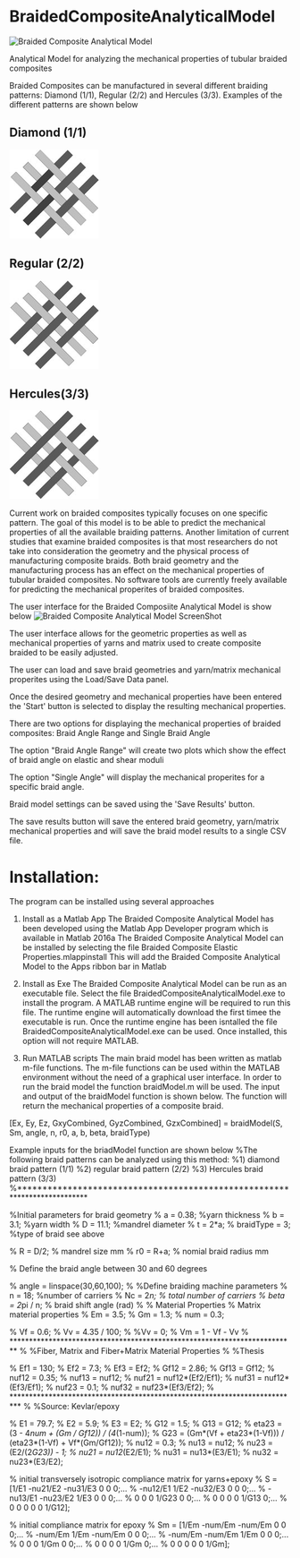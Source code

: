 # BraidedCompositeAnalyticalModel

![Braided Composite Analytical Model](https://raw.githubusercontent.com/gmelenka/BraidedCompositeAnalyticalModel/master/BraidModelLogo-01.png)

Analytical Model for analyzing the mechanical properties of tubular braided composites

Braided Composites can be manufactured in several different braiding patterns: Diamond (1/1), Regular (2/2) and Hercules (3/3).  Examples of the different patterns are shown below


## Diamond (1/1)
![Diamond (1/1)](https://raw.githubusercontent.com/gmelenka/BraidedCompositeAnalyticalModel/master/diamond.jpeg)
## Regular (2/2)
![Regular (2/2)](https://raw.githubusercontent.com/gmelenka/BraidedCompositeAnalyticalModel/master/regular.jpeg)
## Hercules(3/3)
![Hercules (3/3](https://raw.githubusercontent.com/gmelenka/BraidedCompositeAnalyticalModel/master/hercules.jpeg)

Current work on braided composites typically focuses on one specific pattern.  The goal of this model is to be able to predict the mechanical properties of all the available braiding patterns.
Another limitation of current studies that examine braided composites is that most researchers do not take into consideration the geometry and the physical process of manufacturing composite braids.
Both braid geometry and the manufacturing process has an effect on the mechanical properties of tubular braided composites.  No software tools are currently freely available for predicting the mechanical properites
of braided composites.  


The user interface for the Braided Composiite Analytical Model is show below
![Braided Composite Analytical Model ScreenShot](https://raw.githubusercontent.com/gmelenka/BraidedCompositeAnalyticalModel/master/braidedCompositeModulus.png)

The user interface allows for the geometric properties as well as mechanical properties of yarns and matrix used to create composite braided to be easily adjusted.

The user can load and save braid geometries and yarn/matrix mechanical properites using the Load/Save Data panel.

Once the desired geometry and mechanical properties have been entered the 'Start' button is selected to display the resulting mechanical properties.

There are two options for displaying the mechanical properties of braided composites: Braid Angle Range and Single Braid Angle

The option "Braid Angle Range" will create two plots which show the effect of braid angle on elastic and shear moduli

The option "Single Angle" will display the mechanical properites for a specific braid angle.

Braid model settings can be saved using the 'Save Results' button.

The save results button will save the entered braid geometry, yarn/matrix mechanical properties and will save the braid model results to a single CSV file.

# Installation:

The program can be installed using several approaches

1) Install as a Matlab App
The Braided Composite Analytical Model has been developed using the Matlab App Developer program which is available in Matlab 2016a
The Braided Composite Analytical Model can be installed by selecting the file Braided Composite Elastic Properties.mlappinstall
This will add the Braided Composite Analytical Model to the Apps ribbon bar in Matlab

2) Install as Exe
The Braided Composite Analytical Model can be run as an executable file.
Select the file BraidedCompositeAnalyticalModel.exe to install the program. A MATLAB runtime engine will be required to run this file.  The runtime engine will automatically download the first timee the executable is run.
Once the runtime engine has been isntalled the file BraidedCompositeAnalyticalModel.exe can be used.  Once installed, this option will not require MATLAB.

3) Run MATLAB scripts
The main braid model has been written as matlab m-file functions.  The m-file functions can be used within the MATLAB environment without the need of a graphical user interface.  In order to run the braid model the
function braidModel.m will be used.  The input and output of the braidModel function is shown below.  The function will return the mechanical properties of a composite braid.

[Ex, Ey, Ez, GxyCombined, GyzCombined, GzxCombined] = braidModel(S, Sm, angle, n, r0, a, b, beta, braidType)

Example inputs for the briadModel function are shown below
%The following braid patterns can be analyzed using this method:
%1) diamond braid pattern (1/1)
%2) regular braid pattern (2/2)
%3) Hercules braid pattern (3/3)
%**************************************************************************

%Initial parameters for braid geometry
% a = 0.38; %yarn thickness
% b = 3.1; %yarn width
% D = 11.1; %mandrel diameter
% t = 2*a;
% braidType = 3; %type of braid see above

% R = D/2; % mandrel size mm
% r0 = R+a; % nomial braid radius mm

% Define the braid angle between 30 and 60 degrees

% angle = linspace(30,60,100); 
% %Define braiding machine parameters
% n = 18; %number of carriers
% Nc = 2*n; % total number of carriers
% beta = 2*pi / n; % braid shift angle (rad)
% % Material Properties
% Matrix material properties
% Em = 3.5;
% Gm = 1.3;
% num = 0.3;

% Vf = 0.6;
% Vv = 4.35 / 100;
% %Vv = 0;
% Vm = 1 - Vf - Vv
% *************************************************************************
% %Fiber, Matrix and Fiber+Matrix Material Properties
% %Thesis

% Ef1 = 130;
% Ef2 = 7.3;
% Ef3 = Ef2;
% Gf12 = 2.86;
% Gf13 = Gf12;
% nuf12 = 0.35;
% nuf13 = nuf12;
% nuf21 = nuf12*(Ef2/Ef1);
% nuf31 = nuf12*(Ef3/Ef1);
% nuf23 = 0.1;
% nuf32 = nuf23*(Ef3/Ef2);
% **************************************************************************
% %Source: Kevlar/epoxy

% E1 = 79.7;
% E2 = 5.9;
% E3 = E2;
% G12 = 1.5;
% G13 = G12;
% eta23 = (3 - 4*num + (Gm / Gf12)) / (4*(1-num));
% G23 = (Gm*(Vf + eta23*(1-Vf))) / (eta23*(1-Vf) + Vf*(Gm/Gf12));
% nu12 = 0.3;
% nu13 = nu12;
% nu23 = (E2/(2*G23)) - 1;
% nu21 = nu12*(E2/E1);
% nu31 = nu13*(E3/E1);
% nu32 = nu23*(E3/E2);

% initial transversely isotropic compliance matrix for yarns+epoxy
% S = [1/E1 -nu21/E2 -nu31/E3 0 0 0;...
%     -nu12/E1 1/E2 -nu32/E3 0 0 0;...
%     -nu13/E1 -nu23/E2 1/E3 0 0 0;...
%     0 0 0 1/G23 0 0;...
%     0 0 0 0 1/G13 0;...
%     0 0 0 0 0 1/G12];
 

% initial compliance matrix for epoxy
% Sm = [1/Em -num/Em -num/Em 0 0 0;...
%      -num/Em 1/Em -num/Em 0 0 0;...
%      -num/Em -num/Em 1/Em 0 0 0;...
%       0 0 0 1/Gm 0 0;...
%       0 0 0 0 1/Gm 0;...
%       0 0 0 0 0 1/Gm];